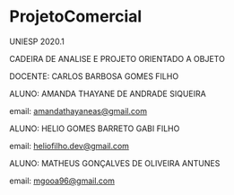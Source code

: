 # ProjetoComercial

UNIESP 2020.1

CADEIRA DE ANALISE E PROJETO ORIENTADO A OBJETO

DOCENTE: CARLOS BARBOSA GOMES FILHO

ALUNO: AMANDA THAYANE DE ANDRADE SIQUEIRA

email: amandathayaneas@gmail.com

ALUNO: HELIO GOMES BARRETO GABI FILHO

email: heliofilho.dev@gmail.com

ALUNO: MATHEUS GONÇALVES DE OLIVEIRA ANTUNES

email: mgooa96@gmail.com

